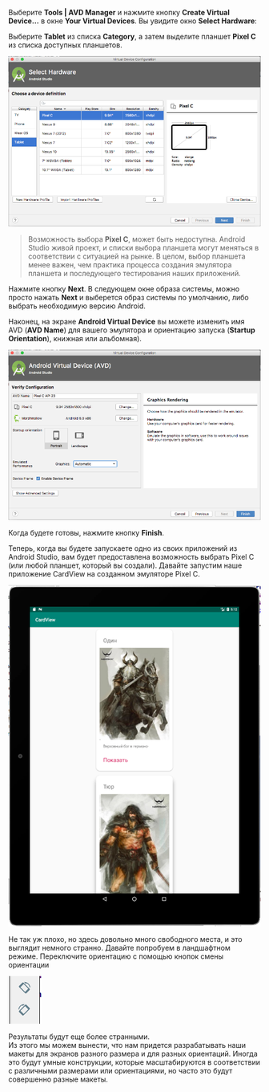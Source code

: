 Выберите **Tools | AVD Manager** и нажмите кнопку **Create Virtual Device…** в окне **Your Virtual Devices**. Вы увидите окно **Select Hardware**:

Выберите **Tablet** из списка **Category**, а затем выделите планшет **Pixel C** из списка доступных планшетов.

![](assets/select-hardware.png)
> Возможность выбора **Pixel C**, может быть недоступна. Android Studio живой проект, и списки выбора планшета могут меняться в соответствии с ситуацией на рынке. В целом, выбор планшета менее важен, чем практика процесса создания эмулятора планшета и последующего тестирования наших приложений.

Нажмите кнопку **Next**. В следующем окне образа системы, можно просто нажать **Next** и выберется образ системы по умолчанию, либо выбрать необходимую версию Android.

Наконец, на экране **Android Virtual Device** вы можете изменить имя AVD (**AVD Name**) для вашего эмулятора и ориентацию запуска (**Startup Orientation**), книжная или альбомная).

![](assets/android-virtual-device.png)

Когда будете готовы, нажмите кнопку **Finish**.

Теперь, когда вы будете запускаете одно из своих приложений из Android Studio, вам будет предоставлена возможность выбрать Pixel C (или любой планшет, который вы создали). Давайте запустим наше приложение CardView на созданном эмуляторе Pixel C.

![](assets/tablet-result.png)

Не так уж плохо, но здесь довольно много свободного места, и это выглядит немного странно. Давайте попробуем в ландшафтном режиме. Переключите ориентацию с помощью кнопок смены ориентации

![](assets/change-orientation.png)

Результаты будут еще более странными.  
Из этого мы можем вынести, что нам придется разрабатывать наши макеты для экранов разного размера и для разных ориентаций. Иногда это будут умные конструкции, которые масштабируются в соответствии с различными размерами или ориентациями, но часто это будут совершенно разные макеты.
